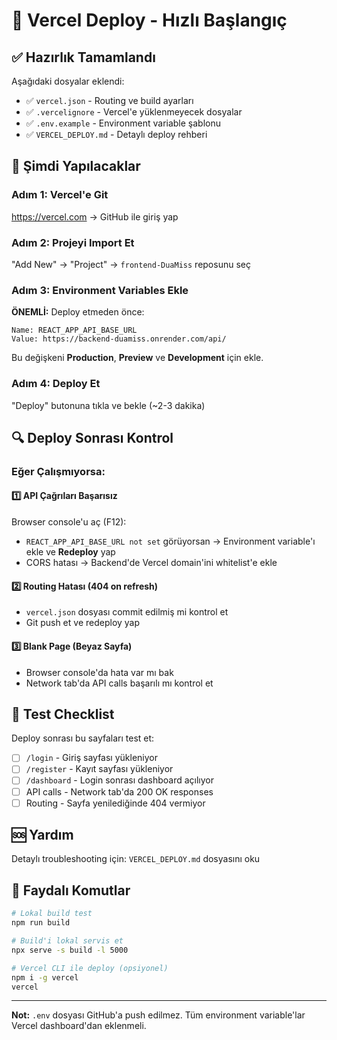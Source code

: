 # 🚀 Vercel Deploy - Hızlı Başlangıç

## ✅ Hazırlık Tamamlandı
Aşağıdaki dosyalar eklendi:
- ✅ `vercel.json` - Routing ve build ayarları
- ✅ `.vercelignore` - Vercel'e yüklenmeyecek dosyalar
- ✅ `.env.example` - Environment variable şablonu
- ✅ `VERCEL_DEPLOY.md` - Detaylı deploy rehberi

## 🎯 Şimdi Yapılacaklar

### Adım 1: Vercel'e Git
https://vercel.com → GitHub ile giriş yap

### Adım 2: Projeyi Import Et
"Add New" → "Project" → `frontend-DuaMiss` reposunu seç

### Adım 3: Environment Variables Ekle
**ÖNEMLİ:** Deploy etmeden önce:
```
Name: REACT_APP_API_BASE_URL
Value: https://backend-duamiss.onrender.com/api/
```
Bu değişkeni **Production**, **Preview** ve **Development** için ekle.

### Adım 4: Deploy Et
"Deploy" butonuna tıkla ve bekle (~2-3 dakika)

## 🔍 Deploy Sonrası Kontrol

### Eğer Çalışmıyorsa:

#### 1️⃣ API Çağrıları Başarısız
Browser console'u aç (F12):
- `REACT_APP_API_BASE_URL not set` görüyorsan → Environment variable'ı ekle ve **Redeploy** yap
- CORS hatası → Backend'de Vercel domain'ini whitelist'e ekle

#### 2️⃣ Routing Hatası (404 on refresh)
- `vercel.json` dosyası commit edilmiş mi kontrol et
- Git push et ve redeploy yap

#### 3️⃣ Blank Page (Beyaz Sayfa)
- Browser console'da hata var mı bak
- Network tab'da API calls başarılı mı kontrol et

## 📱 Test Checklist
Deploy sonrası bu sayfaları test et:
- [ ] `/login` - Giriş sayfası yükleniyor
- [ ] `/register` - Kayıt sayfası yükleniyor
- [ ] `/dashboard` - Login sonrası dashboard açılıyor
- [ ] API calls - Network tab'da 200 OK responses
- [ ] Routing - Sayfa yenilediğinde 404 vermiyor

## 🆘 Yardım
Detaylı troubleshooting için: `VERCEL_DEPLOY.md` dosyasını oku

## 🔗 Faydalı Komutlar
```bash
# Lokal build test
npm run build

# Build'i lokal servis et
npx serve -s build -l 5000

# Vercel CLI ile deploy (opsiyonel)
npm i -g vercel
vercel
```

---
**Not:** `.env` dosyası GitHub'a push edilmez. Tüm environment variable'lar Vercel dashboard'dan eklenmeli.
